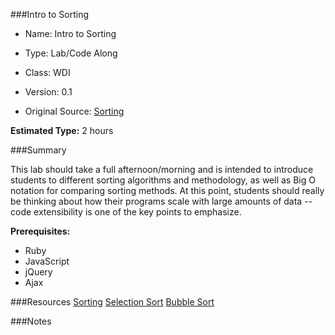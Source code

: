 ###Intro to Sorting
- Name: Intro to Sorting

- Type: Lab/Code Along

- Class: WDI

- Version: 0.1

- Original Source:  [Sorting](https://github.com/doshea/selection_sort_rb)

**Estimated Type:** 2 hours

###Summary

This lab should take a full afternoon/morning and is intended to introduce students to different sorting algorithms and methodology, as well as Big O notation for comparing sorting methods. At this point, students should really be thinking about how their programs scale with large amounts of data -- code extensibility is one of the key points to emphasize.

**Prerequisites:**

- Ruby
- JavaScript
- jQuery
- Ajax

###Resources
[Sorting](http://en.wikipedia.org/wiki/Sorting_algorithm)
[Selection Sort](http://en.wikipedia.org/wiki/Selection_sort)
[Bubble Sort](http://en.wikipedia.org/wiki/Bubble_sort)

###Notes

